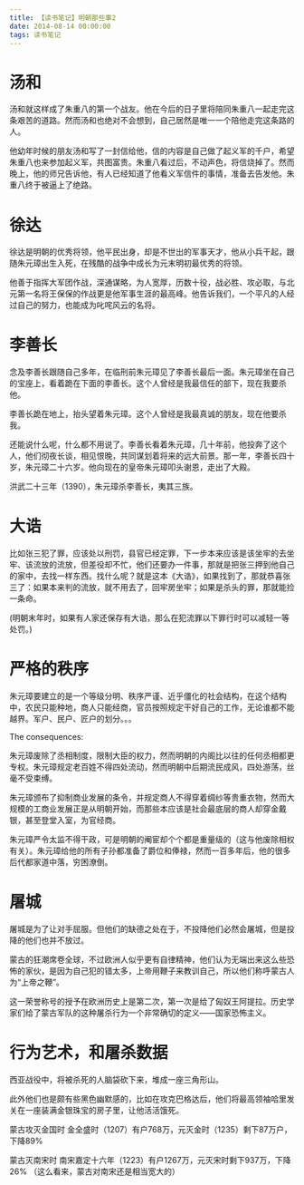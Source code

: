 ```yaml
---
title: 【读书笔记】明朝那些事2
date: 2014-08-14 00:00:00
tags: 读书笔记
---
```


# 汤和

汤和就这样成了朱重八的第一个战友。他在今后的日子里将陪同朱重八一起走完这条艰苦的道路。然而汤和也绝对不会想到，自己居然是唯一一个陪他走完这条路的人。

他幼年时候的朋友汤和写了一封信给他，信的内容是自己做了起义军的千户，希望朱重八也来参加起义军，共图富贵。朱重八看过后，不动声色，将信烧掉了。然而晚上，他的师兄告诉他，有人已经知道了他看义军信件的事情，准备去告发他。朱重八终于被逼上了绝路。

# 徐达

徐达是明朝的优秀将领，他平民出身，却是不世出的军事天才，他从小兵干起，跟随朱元璋出生入死，在残酷的战争中成长为元末明初最优秀的将领。

他善于指挥大军团作战，深通谋略，为人宽厚，历数十役，战必胜、攻必取，与北元第一名将王保保的作战更是他军事生涯的最高峰。他告诉我们，一个平凡的人经过自己的努力，也能成为叱咤风云的名将。

# 李善长

念及李善长跟随自己多年，在临刑前朱元璋见了李善长最后一面。朱元璋坐在自己的宝座上，看着跪在下面的李善长。这个人曾经是我最信任的部下，现在我要杀他。

李善长跪在地上，抬头望着朱元璋。这个人曾经是我最真诚的朋友，现在他要杀我。

还能说什么呢，什么都不用说了。李善长看着朱元璋，几十年前，他投奔了这个人，他们彻夜长谈，相见恨晚，共同谋划着将来的远大前景。那一年，李善长四十岁，朱元璋二十六岁。他向现在的皇帝朱元璋叩头谢恩，走出了大殿。

洪武二十三年（1390），朱元璋杀李善长，夷其三族。

# 大诰

比如张三犯了罪，应该处以刑罚，县官已经定罪，下一步本来应该是该坐牢的去坐牢、该流放的流放，但差役却不忙，他们还要办一件事，那就是把张三押到他自己的家中，去找一样东西。找什么呢？就是这本《大诰》，如果找到了，那就恭喜张三了：如果本来判的流放，就不用去了，回牢房坐牢；如果是杀头的罪，那就能捡一条命。

(明朝末年时，如果有人家还保存有大诰，那么在犯流罪以下罪行时可以减轻一等处罚。)

# 严格的秩序

朱元璋要建立的是一个等级分明、秩序严谨、近乎僵化的社会结构，在这个结构中，农民只能种地，商人只能经商，官员按照规定干好自己的工作，无论谁都不能越界。军户、民户、匠户的划分。。。

The consequences: 

朱元璋废除了丞相制度，限制大臣的权力，然而明朝的内阁比以往的任何丞相都更专权。朱元璋规定老百姓不得四处流动，然而明朝中后期流民成风，四处游荡，丝毫不受束缚。

朱元璋颁布了抑制商业发展的条令，并规定商人不得穿着绸纱等贵重衣物，然而大规模的工商业发展正是从明朝开始，而那些本应该是社会最底层的商人却穿金戴银，甚至登堂入室，为官经商。

朱元璋严令太监不得干政，可是明朝的阉宦却个个都是重量级的（这与他废除相权有关）。朱元璋给他的所有子孙都准备了爵位和俸禄，然而一百多年后，他的很多后代都家道中落，穷困潦倒。

# 屠城

屠城是为了让对手屈服。但他们的缺德之处在于，不投降他们必然会屠城，但是投降的他们也并不放过。

蒙古的狂潮席卷全球，不过欧洲人似乎更有自律精神，他们认为无端出来这么些恐怖的家伙，是因为自己犯的错太多，上帝用鞭子来教训自己，所以他们称呼蒙古人为“上帝之鞭”。

这一荣誉称号的授予在欧洲历史上是第二次，第一次是给了匈奴王阿提拉。历史学家们给了蒙古军队的这种屠杀行为一个非常确切的定义——国家恐怖主义。

# 行为艺术，和屠杀数据

西亚战役中，将被杀死的人脑袋砍下来，堆成一座三角形山。

此外他们也是颇有些黑色幽默感的，比如在攻克巴格达后，他们将最高领袖哈里发关在一座装满金银珠宝的房子里，让他活活饿死。

蒙古攻灭金国时 金全盛时（1207）有户768万，元灭金时（1235）剩下87万户，下降89%   

蒙古灭南宋时 南宋嘉定十六年（1223）有户1267万，元灭宋时剩下937万，下降26% （这么看来，蒙古对南宋还是相当宽大的）
